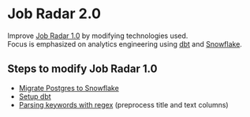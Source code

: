 # Job Radar 2.0

Improve [Job Radar 1.0](https://github.com/FelitaD/job-radar-1.0) by modifying technologies used.
<br>Focus is emphasized on analytics engineering using [dbt](https://www.getdbt.com/) and [Snowflake](https://www.snowflake.com/en/).

## Steps to modify Job Radar 1.0

- [Migrate Postgres to Snowflake](https://github.com/FelitaD/Learning-in-Public/blob/main/Databases/Data%20Lakes%20%26%20Data%20Warehouses/Snowflake/Migrate%20Postgres%20to%20Snowflake.md)
- [Setup dbt](https://github.com/FelitaD/Learning-in-Public/tree/main/dbt/Fundamentals)
- [Parsing keywords with regex](https://github.com/FelitaD/Learning-in-Public/blob/main/dbt/Parsing%20keywords%20with%20regex.md) (preprocess title and text columns)